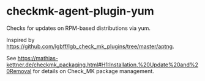 # checkmk-agent-plugin-yum

Checks for updates on RPM-based distributions via yum.

Inspired by https://github.com/lgbff/lgb_check_mk_plugins/tree/master/aptng.

See https://mathias-kettner.de/checkmk_packaging.html#H1:Installation,%20Update%20and%20Removal for details on Check_MK package management.
